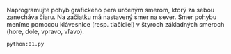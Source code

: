 Naprogramujte pohyb grafického pera určeným smerom, ktorý za sebou zanecháva čiaru. Na začiatku má nastavený smer na sever. Smer pohybu meníme pomocou klávesnice (resp. tlačidiel) v štyroch základných smeroch (hore, dole, vpravo, vľavo).

```python:01.py```